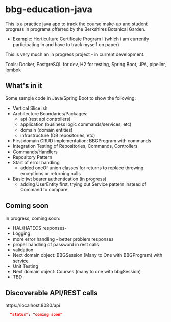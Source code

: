# bbg-education-java
This is a practice java app to track the course make-up and student progress in programs offerred by the Berkshires Botanical Garden.
- Example:  Horticulture Certificate Program I  (which i am currently participating in and have to track myself on paper)

This is very much an in progress project - in current development.

Tools:  Docker, PostgreSQL for dev, H2 for testing, Spring Boot, JPA, pipelinr, lombok

## What's in it
Some sample code in Java/Spring Boot to show the following:
- Vertical Slice ish
- Architecture Boundaries/Packages:
  - api (rest api controllers)
  - application (business logic commands/services, etc)
  - domain (domain entities)
  - infrastructure (DB repositories, etc)
- First domain CRUD implementation:  BBGProgram with commands
- Integration Testing of Repositories, Commands, Controllers
- Commands/Handlers
- Repository Pattern
- Start of error handling
  - added oneOf union classes for returns to replace throwing exceptions or returning nulls
- Basic jwt bearer authentication (in progress)
  -   adding UserEntity first, trying out Service pattern instead of Command to compare



## Coming soon
In progress, coming soon:
- HAL/HATEOS responses- 
- Logging
- more error handling - better problem responses
- proper handling of password in rest calls
- validation
- Next domain object:  BBGSession (Many to One with BBGProgram) with service 
- Unit Testing
- Next domain object:  Courses (many to one with bbgSession)
- TBD
  
## Discoverable API/REST calls

https://localhost:8080/api

```json
  "status": "coming soon"
```
